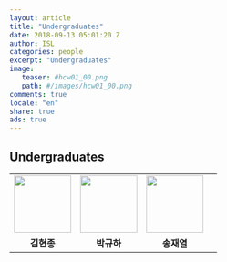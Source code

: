 ```yaml
---
layout: article
title: "Undergraduates"
date: 2018-09-13 05:01:20 Z
author: ISL
categories: people
excerpt: "Undergraduates"
image:
   teaser: #hcw01_00.png
   path: #/images/hcw01_00.png
comments: true
locale: "en"
share: true
ads: true
--- 
```


## Undergraduates


|     |     |     |     |
|-----|-----|-----|-----|
|<center><img src="../../images/bio-photo.jpg" width="100" height="100"></center> | <center><img src="../../images/bio-photo.jpg" width="100" height="100"></center> | <center><img src="../../images/bio-photo.jpg" width="100" height="100"></center> | |
|<center>**김현종**</center> | <center>**박규하**</center> | <center>**송재열**</center> | |